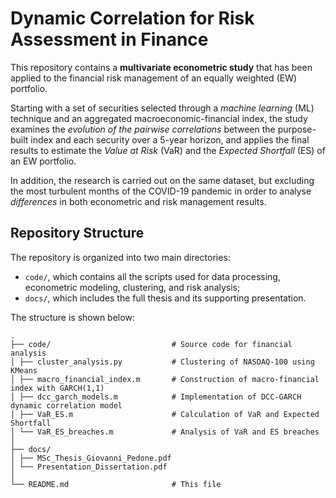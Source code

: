 # Dynamic Correlation for Risk Assessment in Finance
This repository contains a **multivariate econometric study** that has been applied to the financial risk management of an equally weighted (EW) portfolio.

Starting with a set of securities selected through a _machine learning_ (ML) technique and an aggregated macroeconomic-financial index, the study examines the _evolution of the pairwise correlations_ between the purpose-built index and each security over a 5-year horizon, and applies the final results to estimate the _Value at Risk_ (VaR) and the _Expected Shortfall_ (ES) of an EW portfolio.

In addition, the research is carried out on the same dataset, but excluding the most turbulent months of the COVID-19 pandemic in order to analyse _differences_ in both econometric and risk management results.

## Repository Structure
The repository is organized into two main directories:
- `code/`, which contains all the scripts used for data processing, econometric modeling, clustering, and risk analysis;
- `docs/`, which includes the full thesis and its supporting presentation.

The structure is shown below:
```
.
├── code/                           # Source code for financial analysis
│ ├── cluster_analysis.py           # Clustering of NASDAQ-100 using KMeans
│ ├── macro_financial_index.m       # Construction of macro-financial index with GARCH(1,1)
│ ├── dcc_garch_models.m            # Implementation of DCC-GARCH dynamic correlation model
│ ├── VaR_ES.m                      # Calculation of VaR and Expected Shortfall
│ └── VaR_ES_breaches.m             # Analysis of VaR and ES breaches
│
├── docs/
│ ├── MSc_Thesis_Giovanni_Pedone.pdf
│ └── Presentation_Dissertation.pdf
│
└── README.md                       # This file
```
